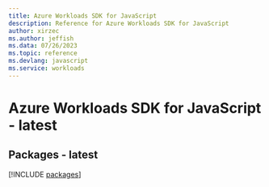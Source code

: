 ```yaml
---
title: Azure Workloads SDK for JavaScript
description: Reference for Azure Workloads SDK for JavaScript
author: xirzec
ms.author: jeffish
ms.data: 07/26/2023
ms.topic: reference
ms.devlang: javascript
ms.service: workloads
---
```

# Azure Workloads SDK for JavaScript - latest
## Packages - latest
[!INCLUDE [packages](workloads-index.md)]